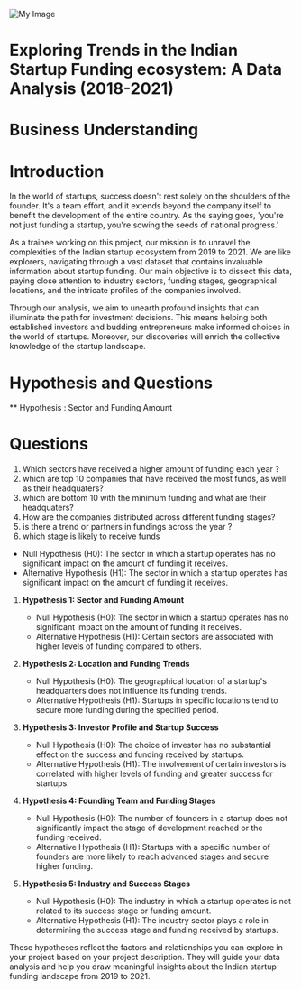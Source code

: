 ![My Image](https://www.mercy.edu/sites/default/files/2020-07/iStock-1150199386.jpg)

# Exploring Trends in the Indian  Startup Funding ecosystem: A Data Analysis (2018-2021)

# Business Understanding 

# Introduction

In the world of startups, success doesn't rest solely on the shoulders of the founder. It's a team effort, and it extends beyond the company itself to benefit the development of the entire country. As the saying goes, 'you're not just funding a startup, you're sowing the seeds of national progress.' 

As a trainee working on this project, our mission is to unravel the complexities of the Indian startup ecosystem from 2019 to 2021. We are like explorers, navigating through a vast dataset that contains invaluable information about startup funding. Our main objective is to dissect this data, paying close attention to industry sectors, funding stages, geographical locations, and the intricate profiles of the companies involved. 

Through our analysis, we aim to unearth profound insights that can illuminate the path for investment decisions. This means helping both established investors and budding entrepreneurs make informed choices in the world of startups. Moreover, our discoveries will enrich the collective knowledge of the startup landscape.


# Hypothesis and Questions
** Hypothesis : Sector and Funding Amount
# Questions
1. Which sectors have received a higher amount of funding each year ?
2. which are top 10 companies that have received the most funds, as well as  their headquaters? 
3. which are bottom 10 with the minimum funding and what are their headquaters? 
4. How are the companies distributed across different funding stages?
5. is there a trend or partners in fundings across the year ?
6. which stage is likely to receive funds

* Null Hypothesis (H0): The sector in which a startup operates has no significant impact on the amount of funding it receives.   
*  Alternative Hypothesis (H1): The sector in which a startup operates has significant impact on the amount of funding it receives. 

1. **Hypothesis 1: Sector and Funding Amount** 
   - Null Hypothesis (H0): The sector in which a startup operates has no significant impact on the amount of funding it receives.
   - Alternative Hypothesis (H1): Certain sectors are associated with higher levels of funding compared to others.

2. **Hypothesis 2: Location and Funding Trends**
   - Null Hypothesis (H0): The geographical location of a startup's headquarters does not influence its funding trends.
   - Alternative Hypothesis (H1): Startups in specific locations tend to secure more funding during the specified period.

3. **Hypothesis 3: Investor Profile and Startup Success**
   - Null Hypothesis (H0): The choice of investor has no substantial effect on the success and funding received by startups.
   - Alternative Hypothesis (H1): The involvement of certain investors is correlated with higher levels of funding and greater success for startups.

4. **Hypothesis 4: Founding Team and Funding Stages**
   - Null Hypothesis (H0): The number of founders in a startup does not significantly impact the stage of development reached or the funding received.
   - Alternative Hypothesis (H1): Startups with a specific number of founders are more likely to reach advanced stages and secure higher funding.

5. **Hypothesis 5: Industry and Success Stages**
   - Null Hypothesis (H0): The industry in which a startup operates is not related to its success stage or funding amount.
   - Alternative Hypothesis (H1): The industry sector plays a role in determining the success stage and funding received by startups.

These hypotheses reflect the factors and relationships you can explore in your project based on your project description. They will guide your data analysis and help you draw meaningful insights about the Indian startup funding landscape from 2019 to 2021.
